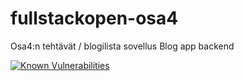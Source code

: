 # fullstackopen-osa4
Osa4:n tehtävät / blogilista sovellus
Blog app backend

[![Known Vulnerabilities](https://snyk.io/test/github/MarianiGiacomo/fullstackopen-osa7/badge.svg?targetFile=blog-app-be/package.json)](https://snyk.io/test/github/MarianiGiacomo/fullstackopen-osa7?targetFile=blog-app-be/package.json)
